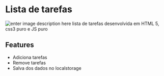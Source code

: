 # Lista de tarefas
![enter image description here](https://i.imgur.com/hwkeqfJ.gif)
lista de tarefas desenvolvida em HTML 5, css3 puro e JS puro
## Features

 - Adiciona tarefas
 - Remove tarefas
 - Salva dos dados no localstorage
